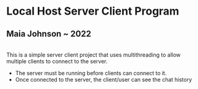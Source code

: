 # Local Host Server Client Program
## Maia Johnson ~ 2022
<br>
This is a simple server client project that uses multithreading to allow multiple clients to connect to the server. 

- The server must be running before clients can connect to it.
- Once connected to the server, the client/user can see the chat history 